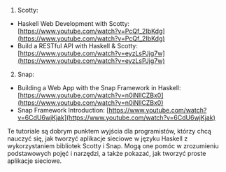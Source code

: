
1.  Scotty:

-   Haskell Web Development with Scotty: [https://www.youtube.com/watch?v=PcQf_2IbKdg](https://www.youtube.com/watch?v=PcQf_2IbKdg)
-   Build a RESTful API with Haskell & Scotty: [https://www.youtube.com/watch?v=eyzLsPJjg7w](https://www.youtube.com/watch?v=eyzLsPJjg7w)

2.  Snap:

-   Building a Web App with the Snap Framework in Haskell: [https://www.youtube.com/watch?v=n0iNllCZBx0](https://www.youtube.com/watch?v=n0iNllCZBx0)
-   Snap Framework Introduction: [https://www.youtube.com/watch?v=6CdU6wjKjak](https://www.youtube.com/watch?v=6CdU6wjKjak)

Te tutoriale są dobrym punktem wyjścia dla programistów, którzy chcą nauczyć się, jak tworzyć aplikacje sieciowe w języku Haskell z wykorzystaniem bibliotek Scotty i Snap. Mogą one pomóc w zrozumieniu podstawowych pojęć i narzędzi, a także pokazać, jak tworzyć proste aplikacje sieciowe.